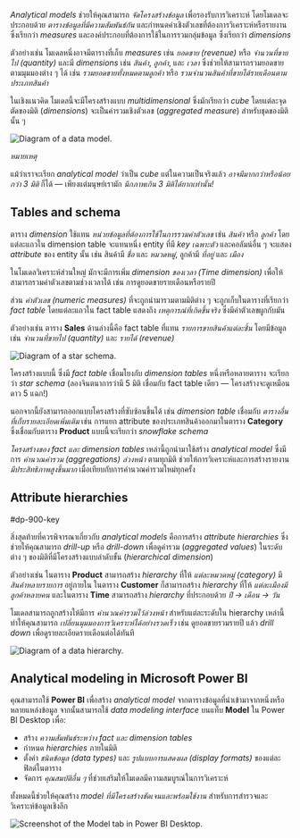 
_Analytical models_ ช่วยให้คุณสามารถ _จัดโครงสร้างข้อมูล_ เพื่อรองรับการวิเคราะห์ โดยโมเดลจะประกอบด้วย _ตารางข้อมูลที่มีความสัมพันธ์กัน_ และกำหนดค่าเชิงตัวเลขที่ต้องการวิเคราะห์หรือรายงาน ซึ่งเรียกว่า _measures_ และองค์ประกอบที่ต้องการใช้ในการรวมกลุ่มข้อมูล ซึ่งเรียกว่า _dimensions_

ตัวอย่างเช่น โมเดลหนึ่งอาจมีตารางที่เก็บ _measures_ เช่น _ยอดขาย (revenue)_ หรือ _จำนวนที่ขายไป (quantity)_ และมี _dimensions_ เช่น _สินค้า_, _ลูกค้า_, และ _เวลา_ ซึ่งช่วยให้สามารถรวมยอดขายตามมุมมองต่าง ๆ ได้ เช่น _รวมยอดขายทั้งหมดตามลูกค้า_ หรือ _รวมจำนวนสินค้าที่ขายได้รายเดือนตามประเภทสินค้า_

ในเชิงแนวคิด โมเดลนี้จะมีโครงสร้างแบบ _multidimensional_ ซึ่งมักเรียกว่า _cube_ โดยแต่ละจุดตัดของมิติ (_dimensions_) จะเป็นค่ารวมเชิงตัวเลข (_aggregated measure_) สำหรับชุดของมิตินั้น ๆ

![Diagram of a data model.](https://learn.microsoft.com/en-us/training/wwl-data-ai/explore-fundamentals-data-visualization/media/cube.png)

_หมายเหตุ_

แม้ว่าเราจะเรียก _analytical model_ ว่าเป็น _cube_ แต่ในความเป็นจริงแล้ว _อาจมีมากกว่าหรือน้อยกว่า 3 มิติ_ ก็ได้ — เพียงแต่มนุษย์เรามัก _นึกภาพเกิน 3 มิติได้ยากเท่านั้น!_

## Tables and schema

ตาราง _dimension_ ใช้แทน _หน่วยข้อมูลที่ต้องการใช้ในการรวมค่าตัวเลข_ เช่น _สินค้า_ หรือ _ลูกค้า_ โดยแต่ละแถวใน dimension table จะแทนหนึ่ง entity ที่มี _key เฉพาะตัว_ และคอลัมน์อื่น ๆ จะแสดง _attribute_ ของ entity นั้น เช่น สินค้ามี _ชื่อ_ และ _หมวดหมู่_, ลูกค้ามี _ที่อยู่_ และ _เมือง_

ในโมเดลวิเคราะห์ส่วนใหญ่ มักจะมีการเพิ่ม _dimension ของเวลา (Time dimension)_ เพื่อให้สามารถรวมค่าตัวเลขตามช่วงเวลาได้ เช่น การดูยอดขายรายเดือนหรือรายปี

ส่วน _ค่าตัวเลข (numeric measures)_ ที่จะถูกนำมารวมตามมิติต่าง ๆ จะถูกเก็บในตารางที่เรียกว่า _fact table_ โดยแต่ละแถวใน fact table แสดงถึง _เหตุการณ์ที่เกิดขึ้นจริง_ ซึ่งมีค่าตัวเลขผูกกับมัน

ตัวอย่างเช่น ตาราง **Sales** ด้านล่างนี้คือ fact table ที่แทน _รายการขายสินค้าแต่ละชิ้น_ โดยมีข้อมูลเช่น _จำนวนที่ขายไป (quantity)_ และ _รายได้ (revenue)_

![Diagram of a star schema.](https://learn.microsoft.com/en-us/training/wwl-data-ai/explore-fundamentals-data-visualization/media/star-schema.png)

โครงสร้างแบบนี้ ซึ่งมี _fact table_ เชื่อมโยงกับ _dimension tables_ หนึ่งหรือหลายตาราง จะเรียกว่า _star schema_ (ลองจินตนาการว่ามี 5 มิติ เชื่อมกับ fact table เดียว — โครงสร้างจะดูเหมือนดาว 5 แฉก!)

นอกจากนี้ยังสามารถออกแบบโครงสร้างที่ซับซ้อนขึ้นได้ เช่น _dimension table_ เชื่อมกับ _ตารางอื่นที่เก็บรายละเอียดเพิ่มเติม_ เช่น การแยก attribute ของประเภทสินค้าออกมาในตาราง **Category** ซึ่งเชื่อมกับตาราง **Product** แบบนี้จะเรียกว่า _snowflake schema_

_โครงสร้างของ fact และ dimension tables_ เหล่านี้ถูกนำมาใช้สร้าง _analytical model_ ซึ่งมีการ _คำนวณค่ารวม (aggregations) ล่วงหน้า_ ตามทุกมิติ ช่วยให้การวิเคราะห์และการสร้างรายงาน _มีประสิทธิภาพสูงขึ้นมาก_ เมื่อเทียบกับการคำนวณค่ารวมใหม่ทุกครั้ง

## Attribute hierarchies

#dp-900-key 

สิ่งสุดท้ายที่ควรพิจารณาเกี่ยวกับ _analytical models_ คือการสร้าง _attribute hierarchies_ ซึ่งช่วยให้คุณสามารถ _drill-up_ หรือ _drill-down_ เพื่อดูค่ารวม (_aggregated values_) ในระดับต่าง ๆ ของมิติที่มีโครงสร้างแบบลำดับขั้น (_hierarchical dimension_)

ตัวอย่างเช่น ในตาราง **Product** สามารถสร้าง _hierarchy_ ที่ให้ _แต่ละหมวดหมู่ (category)_ มี _สินค้าหลายรายการ_ อยู่ภายใน ในตาราง **Customer** ก็สามารถสร้าง _hierarchy_ ที่ให้ _แต่ละเมืองมีลูกค้าหลายคน_  และในตาราง **Time** สามารถสร้าง _hierarchy_ ที่ประกอบด้วย _ปี → เดือน → วัน_

โมเดลสามารถถูกสร้างให้มีการ _คำนวณค่ารวมไว้ล่วงหน้า_ สำหรับแต่ละระดับใน hierarchy เหล่านี้ ทำให้คุณสามารถ _เปลี่ยนมุมมองการวิเคราะห์ได้อย่างรวดเร็ว_ เช่น ดูยอดขายรวมรายปี แล้ว _drill down_ เพื่อดูรายละเอียดรายเดือนต่อได้ทันที

![Diagram of a data hierarchy.](https://learn.microsoft.com/en-us/training/wwl-data-ai/explore-fundamentals-data-visualization/media/hierarchy.png)

## Analytical modeling in Microsoft Power BI

คุณสามารถใช้ **Power BI** เพื่อสร้าง _analytical model_ จากตารางข้อมูลที่นำเข้ามาจากหนึ่งหรือหลายแหล่งข้อมูล จากนั้นสามารถใช้ _data modeling interface_ บนแท็บ **Model** ใน Power BI Desktop เพื่อ:

- สร้าง _ความสัมพันธ์ระหว่าง fact และ dimension tables_
- กำหนด _hierarchies_ ภายในมิติ
- ตั้งค่า _ชนิดข้อมูล (data types)_ และ _รูปแบบการแสดงผล (display formats)_ ของแต่ละฟิลด์ในตาราง
- จัดการ _คุณสมบัติอื่น ๆ_ ที่ช่วยเสริมให้โมเดลมีความสมบูรณ์ในการวิเคราะห์

ทั้งหมดนี้ช่วยให้คุณสร้าง _model ที่มีโครงสร้างชัดเจนและพร้อมใช้งาน_ สำหรับการสำรวจและวิเคราะห์ข้อมูลเชิงลึก

![Screenshot of the Model tab in Power BI Desktop.](https://learn.microsoft.com/en-us/training/wwl-data-ai/explore-fundamentals-data-visualization/media/power-bi-model.png)